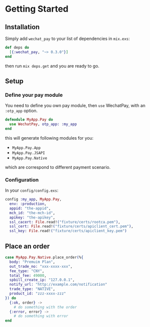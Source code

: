 # Getting Started

## Installation

Simply add `wechat_pay` to your list of dependencies in `mix.exs`:

```elixir
def deps do
  [{:wechat_pay, "~> 0.3.0"}]
end
```

then run `mix deps.get` and you are ready to go.

## Setup

### Define your pay module

You need to define you own pay module, then `use` WechatPay, with an `:otp_app`
option.

```elixir
defmodule MyApp.Pay do
  use WechatPay, otp_app: :my_app
end
```

this will generate following modules for you:

- `MyApp.Pay.App`
- `MyApp.Pay.JSAPI`
- `MyApp.Pay.Native`

which are correspond to different payment scenario.

### Configuration

In your `config/config.exs`:

```elixir
config :my_app, MyApp.Pay,
  env: :production,
  appid: "the-appid",
  mch_id: "the-mch-id",
  apikey: "the-apikey",
  ssl_cacert: File.read!("fixture/certs/rootca.pem"),
  ssl_cert: File.read!("fixture/certs/apiclient_cert.pem"),
  ssl_key: File.read!("fixture/certs/apiclient_key.pem")
```

## Place an order

```elixir
case MyApp.Pay.Native.place_order(%{
  body: "Premuim Plan",
  out_trade_no: "xxx-xxxx-xxx",
  fee_type: "CNY",
  total_fee: 49000,
  spbill_create_ip: "127.0.0.1",
  notify_url: "http://example.com/notification"
  trade_type: "NATIVE",
  product_id: "zzz-xxxx-zzz"
}) do
  {:ok, order} ->
    # do something with the order
  {:error, error} ->
    # do something with error
end
```

